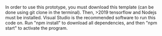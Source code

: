 In order to use this prototype, you must download this template (can be done using git clone in the terminal). 
Then, >2019 tensorflow and Nodejs must be installed. Visual Studio is the recommended software to run this code on. 
Run "npm install" to download all dependencies, and then "npm start" to activate the program.
